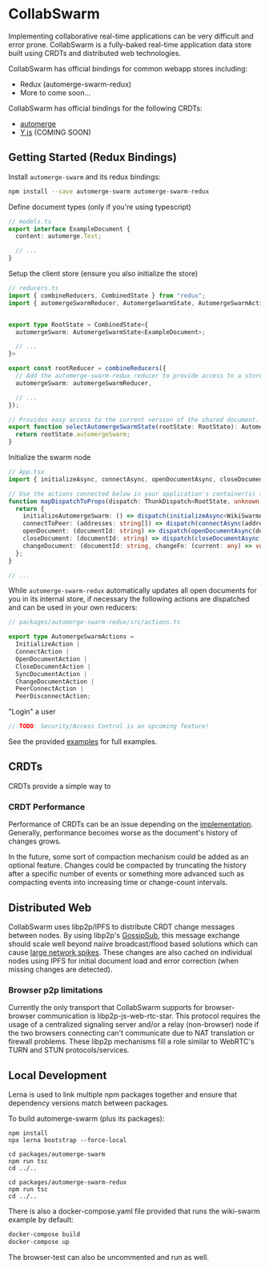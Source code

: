 # CollabSwarm

Implementing collaborative real-time applications can be very difficult and error prone.
CollabSwarm is a fully-baked real-time application data store built using CRDTs and
distributed web technologies.

CollabSwarm has official bindings for common webapp stores including:

* Redux (automerge-swarm-redux)
* More to come soon...

CollabSwarm has official bindings for the following CRDTs:

* [automerge](https://github.com/automerge/automerge)
* [Y.js](https://github.com/yjs/yjs/) (COMING SOON)

## Getting Started (Redux Bindings)

Install `automerge-swarm` and its redux bindings:

```sh
npm install --save automerge-swarm automerge-swarm-redux
```

Define document types (only if you're using typescript)

```ts
// models.ts
export interface ExampleDocument {
  content: automerge.Text;

  // ...
}
```

Setup the client store (ensure you also initialize the store)

```ts
// reducers.ts
import { combineReducers, CombinedState } from "redux";
import { automergeSwarmReducer, AutomergeSwarmState, AutomergeSwarmActions } from "automerge-swarm-redux";


export type RootState = CombinedState<{
  automergeSwarm: AutomergeSwarmState<ExampleDocument>;

  // ...
}>

export const rootReducer = combineReducers({
  // Add the automerge-swarm-redux reducer to provide access to a store of opened documents.
  automergeSwarm: automergeSwarmReducer,

  // ...
});

// Provides easy access to the current version of the shared document.
export function selectAutomergeSwarmState(rootState: RootState): AutomergeSwarmState<ExampleDocument> {
  return rootState.automergeSwarm;
}
```

Initialize the swarm node

```ts
// App.tsx
import { initializeAsync, connectAsync, openDocumentAsync, closeDocumentAsync, changeDocumentAsync } from "automerge-swarm-redux";

// Use the actions connected below in your application's container(s) to interact with CollabSwarm.
function mapDispatchToProps(dispatch: ThunkDispatch<RootState, unknown, AutomergeSwarmActions>) {
  return {
    initializeAutomergeSwarm: () => dispatch(initializeAsync<WikiSwarmArticle, RootState>(state => state.automergeSwarm)),
    connectToPeer: (addresses: string[]) => dispatch(connectAsync(addresses, selectAutomergeSwarmState)),
    openDocument: (documentId: string) => dispatch(openDocumentAsync(documentId, selectAutomergeSwarmState)),
    closeDocument: (documentId: string) => dispatch(closeDocumentAsync(documentId, selectAutomergeSwarmState)),
    changeDocument: (documentId: string, changeFn: (current: any) => void, message?: string) => dispatch(changeDocumentAsync(documentId, changeFn, message, selectAutomergeSwarmState)),
  };
}

// ...
```

While `automerge-swarm-redux` automatically updates all open documents for you in its internal store,
if necessary the following actions are dispatched and can be used in your own reducers:

```ts
// packages/automerge-swarm-redux/src/actions.ts

export type AutomergeSwarmActions =
  InitializeAction |
  ConnectAction |
  OpenDocumentAction |
  CloseDocumentAction |
  SyncDocumentAction |
  ChangeDocumentAction |
  PeerConnectAction |
  PeerDisconnectAction;
```

"Login" a user

```ts
// TODO: Security/Access Control is an upcoming feature!
```

See the provided [examples](examples) for full examples.

## CRDTs

CRDTs provide a simple way to 

### CRDT Performance

Performance of CRDTs can be an issue depending on the
[implementation](https://github.com/dmonad/crdt-benchmarks). Generally, performance becomes worse
as the document's history of changes grows.

In the future, some sort of compaction mechanism could be added as an optional feature. Changes
could be compacted by truncating the history after a specific number of events or something more
advanced such as compacting events into increasing time or change-count intervals.

## Distributed Web

CollabSwarm uses libp2p/IPFS to distribute CRDT change messages between nodes. By using libp2p's
[GossipSub](https://github.com/libp2p/specs/tree/master/pubsub/gossipsub), this message exchange
should scale well beyond naiive broadcast/flood based solutions which can cause
[large network spikes](https://www.youtube.com/watch?v=mlrf1058ENY&index=3&list=PLuhRWgmPaHtRPl3Itt_YdHYA0g0Eup8hQ).
These changes are also cached on individual nodes using IPFS for initial document load and error
correction (when missing changes are detected).

### Browser p2p limitations

Currently the only transport that CollabSwarm supports for browser-browser
communication is libp2p-js-web-rtc-star. This protocol requires the usage of
a centralized signaling server and/or a relay (non-browser) node if the two
browsers connecting can't communicate due to NAT translation or firewall
problems. These libp2p mechanisms fill a role similar to WebRTC's TURN and STUN
protocols/services.

## Local Development

Lerna is used to link multiple npm packages together and ensure that dependency versions match
between packages.

To build automerge-swarm (plus its packages):

```
npm install
npx lerna bootstrap --force-local

cd packages/automerge-swarm
npm run tsc
cd ../..

cd packages/automerge-swarm-redux
npm run tsc
cd ../..
```

There is also a docker-compose.yaml file provided that runs the wiki-swarm example by default:

```sh
docker-compose build
docker-compose up
```

The browser-test can also be uncommented and run as well.
